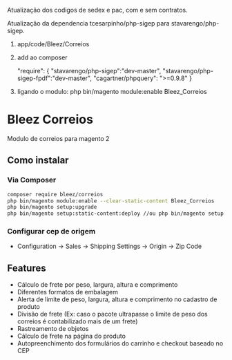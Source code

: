 Atualização dos codigos de sedex e pac, com e sem contratos. 

Atualização da dependencia tcesarpinho/php-sigep para stavarengo/php-sigep.

1. app/code/Bleez/Correios

2. add ao composer

    "require": {
        "stavarengo/php-sigep":"dev-master",
        "stavarengo/php-sigep-fpdf":"dev-master",
        "cagartner/phpquery": ">=0.9.8"
    }

3. ligando o modulo: php bin/magento module:enable Bleez_Correios   


# Bleez Correios

Modulo de correios para magento 2

## Como instalar

### Via Composer

```sh
composer require bleez/correios
php bin/magento module:enable --clear-static-content Bleez_Correios
php bin/magento setup:upgrade
php bin/magento setup:static-content:deploy //ou php bin/magento setup:static-content:deploy pt_BR
```

### Configurar cep de origem

* Configuration -> Sales -> Shipping Settings -> Origin -> Zip Code

## Features

* Cálculo de frete por peso, largura, altura e comprimento
* Diferentes formatos de embalagem
* Alerta de limite de peso, largura, altura e comprimento no cadastro de produto
* Divisão de frete (Ex: caso o pacote ultrapasse o limite de peso dos correios é contabilizado mais de um frete)
* Rastreamento de objetos
* Cálculo de frete na página do produto
* Autopreenchimento dos formulários do carrinho e checkout baseado no CEP
